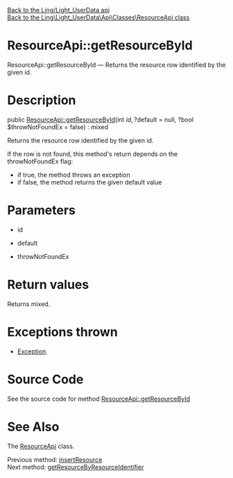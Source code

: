 [Back to the Ling/Light_UserData api](https://github.com/lingtalfi/Light_UserData/blob/master/doc/api/Ling/Light_UserData.md)<br>
[Back to the Ling\Light_UserData\Api\Classes\ResourceApi class](https://github.com/lingtalfi/Light_UserData/blob/master/doc/api/Ling/Light_UserData/Api/Classes/ResourceApi.md)


ResourceApi::getResourceById
================



ResourceApi::getResourceById — Returns the resource row identified by the given id.




Description
================


public [ResourceApi::getResourceById](https://github.com/lingtalfi/Light_UserData/blob/master/doc/api/Ling/Light_UserData/Api/Classes/ResourceApi/getResourceById.md)(int $id, ?$default = null, ?bool $throwNotFoundEx = false) : mixed




Returns the resource row identified by the given id.

If the row is not found, this method's return depends on the throwNotFoundEx flag:
- if true, the method throws an exception
- if false, the method returns the given default value




Parameters
================


- id

    

- default

    

- throwNotFoundEx

    


Return values
================

Returns mixed.


Exceptions thrown
================

- [Exception](http://php.net/manual/en/class.exception.php).&nbsp;







Source Code
===========
See the source code for method [ResourceApi::getResourceById](https://github.com/lingtalfi/Light_UserData/blob/master/Api/Classes/ResourceApi.php#L76-L90)


See Also
================

The [ResourceApi](https://github.com/lingtalfi/Light_UserData/blob/master/doc/api/Ling/Light_UserData/Api/Classes/ResourceApi.md) class.

Previous method: [insertResource](https://github.com/lingtalfi/Light_UserData/blob/master/doc/api/Ling/Light_UserData/Api/Classes/ResourceApi/insertResource.md)<br>Next method: [getResourceByResourceIdentifier](https://github.com/lingtalfi/Light_UserData/blob/master/doc/api/Ling/Light_UserData/Api/Classes/ResourceApi/getResourceByResourceIdentifier.md)<br>

